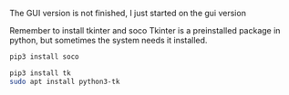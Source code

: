
The GUI version is not finished, I just started on the gui version

Remember to install tkinter and soco
Tkinter is a preinstalled package in python, but sometimes the system needs it installed.

```bash
pip3 install soco
```
```bash
pip3 install tk
sudo apt install python3-tk
```